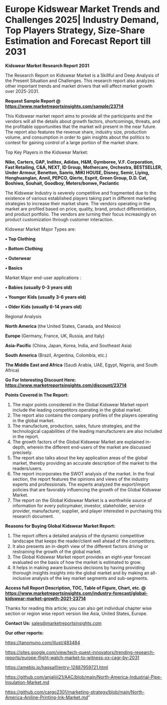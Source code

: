 # Europe Kidswear Market Trends and Challenges 2025| Industry Demand, Top Players Strategy, Size-Share Estimation and Forecast Report till 2031

<strong>Kidswear Market Research Report 2031</strong>

The Research Report on Kidswear Market is a Skillful and Deep Analysis of the Present Situation and Challenges. This research report also analyzes other important trends and market drivers that will affect market growth over 2025-2031.

<strong>Request Sample Report @ <a href=https://www.marketreportsinsights.com/sample/23714>https://www.marketreportsinsights.com/sample/23714</a></strong>

This Kidswear market report aims to provide all the participants and the vendors will all the details about growth factors, shortcomings, threats, and the profitable opportunities that the market will present in the near future. The report also features the revenue share, industry size, production volume, and consumption in order to gain insights about the politics to contest for gaining control of a large portion of the market share.

Top Key Players in the Kidswear Market:

<strong>Nike, Carters, GAP, Inditex, Adidas, H&M, Gymboree, V.F. Corporation, Fast Retailing, C&A, NEXT, ID Group, Mothercare, Orchestra, BESTSELLER, Under Armour, Benetton, Sanrio, MIKI HOUSE, Disney, Semir, Liying, Honghuanglan, Annil, PEPCO, Qierte, Esprit, Green Group, D.D. Cat, Boshiwa, Souhait, Goodboy, Meters/bonwe, Paclantic</strong>

The Kidswear Industry is severely competitive and fragmented due to the existence of various established players taking part in different marketing strategies to increase their market share. The vendors operating in the market are profiled based on price, quality, brand, product differentiation, and product portfolio. The vendors are turning their focus increasingly on product customization through customer interaction.

Kidswear Market Major Types are:

<strong>• Top Clothing

• Bottom Clothing

• Outerwear

• Basics</strong>

Market Major end-user applications :

<strong>• Babies (usually 0-3 years old)

• Younger Kids (usually 3-6 years old)

• Older Kids (usually 6-14 years old)</strong>

Regional Analysis

</u><strong><b>North America</b></strong> (the United States, Canada, and Mexico)

<strong><b>Europe </b></strong>(Germany, France, UK, Russia, and Italy)

<strong><b>Asia-Pacific</b></strong> (China, Japan, Korea, India, and Southeast Asia)

<strong><b>South America</b></strong> (Brazil, Argentina, Colombia, etc.)

<strong><b>The Middle East and Africa</b></strong> (Saudi Arabia, UAE, Egypt, Nigeria, and South Africa)

<strong>Go For Interesting Discount Here: <a href=https://www.marketreportsinsights.com/discount/23714>https://www.marketreportsinsights.com/discount/23714</a></strong>

<strong>Points Covered in The Report:</strong>
<ol>
  <li>The major points considered in the Global Kidswear Market report include the leading competitors operating in the global market.</li>
  <li>The report also contains the company profiles of the players operating in the global market.</li>
  <li>The manufacture, production, sales, future strategies, and the technological capabilities of the leading manufacturers are also included in the report.</li>
  <li>The growth factors of the Global Kidswear Market are explained in-depth, wherein the different end-users of the market are discussed precisely.</li>
  <li>The report also talks about the key application areas of the global market, thereby providing an accurate description of the market to the readers/users.</li>
  <li>The report incorporates the SWOT analysis of the market. In the final section, the report features the opinions and views of the industry experts and professionals. The experts analyzed the export/import policies that are favorably influencing the growth of the Global Kidswear Market.</li>
  <li>The report on the Global Kidswear Market is a worthwhile source of information for every policymaker, investor, stakeholder, service provider, manufacturer, supplier, and player interested in purchasing this research document.</li>
</ol>
<strong>Reasons for Buying Global Kidswear Market Report:</strong>

<ol>
  <li>The report offers a detailed analysis of the dynamic competitive landscape that keeps the reader/client well ahead of the competitors.</li>
  <li>It also presents an in-depth view of the different factors driving or restraining the growth of the global market.</li>
  <li>The Global Kidswear Market report provides an eight-year forecast evaluated on the basis of how the market is estimated to grow.</li>
  <li>It helps in making aware business decisions by having providing thorough insights insights into the global market and by making an all-inclusive analysis of the key market segments and sub-segments.</li>
</ol>
<strong>Access full Report Description, TOC, Table of Figure, Chart, etc. @ <a href=https://www.marketreportsinsights.com/industry-forecast/global-kidswear-market-growth-2021-23714>https://www.marketreportsinsights.com/industry-forecast/global-kidswear-market-growth-2021-23714</a></strong>


Thanks for reading this article; you can also get individual chapter wise section or region wise report version like Asia, United States, Europe.

<strong>Contact Us:</strong>
sales@marketreportsinsights.com

<strong>Our other reports:</strong>

<a href=https://tanomuno.com/illust/483484>https://tanomuno.com/illust/483484</a>

<a href=https://sites.google.com/view/tech-quest-innovators/trending-research-reports/europe-flight-watch-market-to-witness-xx-cagr-by-2031>https://sites.google.com/view/tech-quest-innovators/trending-research-reports/europe-flight-watch-market-to-witness-xx-cagr-by-2031</a>

<a href=https://ameblo.jp/haqsaif/entry-12887959721.html>https://ameblo.jp/haqsaif/entry-12887959721.html</a>

<a href=https://github.com/anjaliiii21/AAC/blob/main/North-America-Industrial-Pipe-Insulation-Market.md>https://github.com/anjaliiii21/AAC/blob/main/North-America-Industrial-Pipe-Insulation-Market.md</a>

<a href=https://github.com/cargo2301/marketing-strategy/blob/main/North-America-Aniline-Printing-Ink-Market.md>https://github.com/cargo2301/marketing-strategy/blob/main/North-America-Aniline-Printing-Ink-Market.md</a>"
